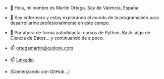 - 👋 Hola, mi nombre es Martín Ortega. Soy de Valencia, España.
- 👀 Soy enfermero y estoy explorando el mundo de la programación para desarrollarme profesionalmente en este campo.
- 💾 Por ahora de forma autodidacta: cursos de Python, Bash, algo de Ciencia de Datos... y continuando de a poco.
- 📫 ortegamartin@outlook.com
- 📫 [Linkedin](https://www.linkedin.com/in/martin-b-ortega/)

- (Comenzando con GitHub...)

